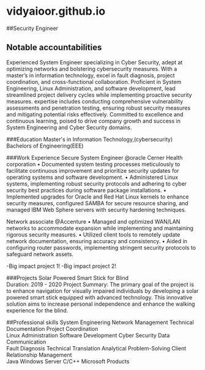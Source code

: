 # vidyaioor.github.io

##Security Engineer

## Notable accountabilities
Experienced System Engineer specializing in Cyber Security, adept at optimizing networks and bolstering cybersecurity measures. With a master’s in information technology, excel in fault diagnosis, project coordination, and cross-functional collaboration. Proficient in System Engineering, Linux Administration, and software development, lead streamlined project delivery cycles while implementing proactive security measures. expertise includes conducting comprehensive vulnerability assessments and penetration testing, ensuring robust security measures and mitigating potential risks effectively. Committed to excellence and continuous learning, poised to drive company growth and success in System Engineering and Cyber Security domains.

###Education
Master's in Information Technology,(cybersecurity)
Bachelors of Engineering(EEE)


###Work Experience
Secure System Engineer @oracle Cerner Health corporation
•	Documented system testing processes meticulously to facilitate continuous improvement and prioritize security updates for operating systems and software development. 
•	Administered Linux systems, implementing robust security protocols and adhering to cyber security best practices during software package installations. 
•	Implemented upgrades for Oracle and Red Hat Linux kernels to enhance security measures, configured SAMBA for secure resource sharing, and managed IBM Web Sphere servers with security hardening techniques.
 

Network associate @Accenture
•	Managed and optimized WAN/LAN networks to accommodate expansion while implementing and maintaining rigorous security measures. 
•	Utilized client tools to remotely update network documentation, ensuring accuracy and consistency. 
•	Aided in configuring router passwords, implementing stringent security protocols to safeguard network assets. 
 

-Big impact project 1!
-Big impact project 2!

###Projects
Solar Powered Smart Stick for Blind  
Duration: 2019 - 2020
Project Summary: The primary goal of the project is to enhance navigation for visually impaired individuals by developing a solar powered smart stick equipped with advanced technology. This innovative solution aims to increase personal independence and enhance the walking experience for the blind. 


##Professional skills
System Engineering  	Network Management  	Technical Documentation  	Project Coordination  
Linux Administration  	Software Development  	Cyber Security  	Data Communication  
Fault Diagnosis  	Technical Translation  	Analytical Problem-Solving  	Client Relationship Management  
Java  	Windows Server  	C/C++  	Microsoft Products  



